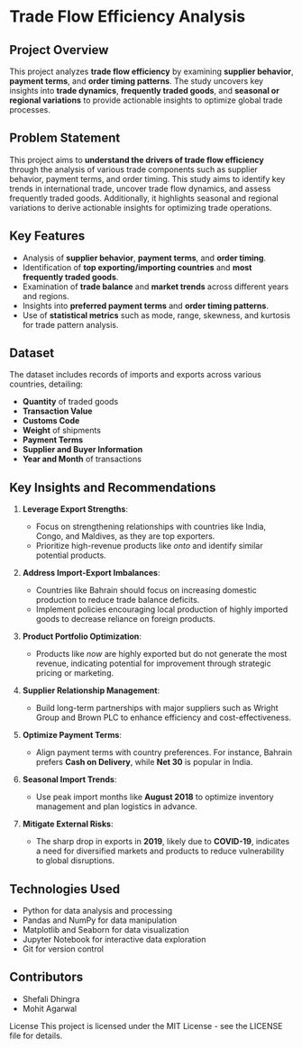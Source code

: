 # Trade Flow Efficiency Analysis

## Project Overview
This project analyzes **trade flow efficiency** by examining **supplier behavior**, **payment terms**, and **order timing patterns**. The study uncovers key insights into **trade dynamics**, **frequently traded goods**, and **seasonal or regional variations** to provide actionable insights to optimize global trade processes.

## Problem Statement
This project aims to **understand the drivers of trade flow efficiency** through the analysis of various trade components such as supplier behavior, payment terms, and order timing. This study aims to identify key trends in international trade, uncover trade flow dynamics, and assess frequently traded goods. Additionally, it highlights seasonal and regional variations to derive actionable insights for optimizing trade operations.

## Key Features
- Analysis of **supplier behavior**, **payment terms**, and **order timing**.
- Identification of **top exporting/importing countries** and **most frequently traded goods**.
- Examination of **trade balance** and **market trends** across different years and regions.
- Insights into **preferred payment terms** and **order timing patterns**.
- Use of **statistical metrics** such as mode, range, skewness, and kurtosis for trade pattern analysis.

## Dataset
The dataset includes records of imports and exports across various countries, detailing:
- **Quantity** of traded goods
- **Transaction Value** 
- **Customs Code**
- **Weight** of shipments
- **Payment Terms**
- **Supplier and Buyer Information**
- **Year and Month** of transactions

## Key Insights and Recommendations
1. **Leverage Export Strengths**:
   - Focus on strengthening relationships with countries like India, Congo, and Maldives, as they are top exporters.
   - Prioritize high-revenue products like *onto* and identify similar potential products.

2. **Address Import-Export Imbalances**:
   - Countries like Bahrain should focus on increasing domestic production to reduce trade balance deficits.
   - Implement policies encouraging local production of highly imported goods to decrease reliance on foreign products.

3. **Product Portfolio Optimization**:
   - Products like *now* are highly exported but do not generate the most revenue, indicating potential for improvement through strategic pricing or marketing.

4. **Supplier Relationship Management**:
   - Build long-term partnerships with major suppliers such as Wright Group and Brown PLC to enhance efficiency and cost-effectiveness.

5. **Optimize Payment Terms**:
   - Align payment terms with country preferences. For instance, Bahrain prefers **Cash on Delivery**, while **Net 30** is popular in India.

6. **Seasonal Import Trends**:
   - Use peak import months like **August 2018** to optimize inventory management and plan logistics in advance.

7. **Mitigate External Risks**:
   - The sharp drop in exports in **2019**, likely due to **COVID-19**, indicates a need for diversified markets and products to reduce vulnerability to global disruptions.

## Technologies Used
- Python for data analysis and processing
- Pandas and NumPy for data manipulation
- Matplotlib and Seaborn for data visualization
- Jupyter Notebook for interactive data exploration
- Git for version control

## Contributors
- Shefali Dhingra
- Mohit Agarwal

License
This project is licensed under the MIT License - see the LICENSE file for details.
